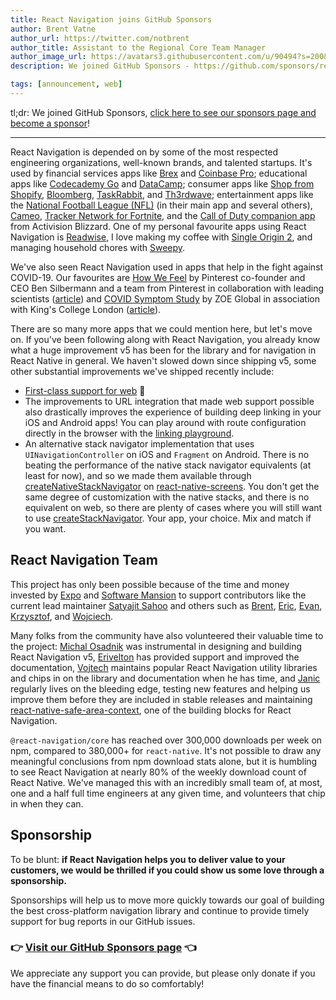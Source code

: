 ```yaml
---
title: React Navigation joins GitHub Sponsors
author: Brent Vatne
author_url: https://twitter.com/notbrent
author_title: Assistant to the Regional Core Team Manager
author_image_url: https://avatars3.githubusercontent.com/u/90494?s=200&v=4
description: We joined GitHub Sponsors - https://github.com/sponsors/react-navigation!

tags: [announcement, web]
---
```


tl;dr: We joined GitHub Sponsors, [click here to see our sponsors page and become a sponsor](https://github.com/sponsors/react-navigation)!

<hr />

React Navigation is depended on by some of the most respected engineering organizations, well-known brands, and talented startups. It's used by financial services apps like [Brex](https://brex.com/mobile/) and [Coinbase Pro](https://pro.coinbase.com/); educational apps like [Codecademy Go](https://www.codecademy.com/mobile-app-download) and [DataCamp](https://www.datacamp.com/mobile/); consumer apps like [Shop from Shopify](https://www.shopify.com/shop), [Bloomberg](https://www.bloombergapps.com/app/bloomberg/), [TaskRabbit](https://apps.apple.com/ca/app/taskrabbit-handyman-more/id374165361), and [Th3rdwave](https://www.th3rdwave.coffee/); entertainment apps like the [National Football League (NFL)](https://itunes.apple.com/app/nfl/id389781154) (in their main app and several others), [Cameo](https://apps.apple.com/us/app/cameo-personal-celeb-videos/id1258311581), [Tracker Network for Fortnite](https://apps.apple.com/us/app/tracker-network-for-fortnite/id1287696482), and the [Call of Duty companion app](https://www.callofduty.com/app) from Activision Blizzard. One of my personal favourite apps using React Navigation is [Readwise](https://readwise.io/), I love making my coffee with [Single Origin 2](https://singleoriginapp.com/), and managing household chores with [Sweepy](https://sweepy.app/).

We've also seen React Navigation used in apps that help in the fight against COVID-19. Our favourites are [How We Feel](https://howwefeel.org/) by Pinterest co-founder and CEO Ben Silbermann and a team from Pinterest in collaboration with leading scientists ([article](https://news.harvard.edu/gazette/story/2020/04/how-we-feel-app-helps-track-spread-of-covid-19/)) and [COVID Symptom Study](https://covid.joinzoe.com/) by ZOE Global in association with King's College London ([article](https://www.nytimes.com/2020/05/11/health/coronavirus-symptoms-app.html)).

<!--truncate-->

There are so many more apps that we could mention here, but let's move on. If you've been following along with React Navigation, you already know what a huge improvement v5 has been for the library and for navigation in React Native in general. We haven't slowed down since shipping v5, some other substantial improvements we've shipped recently include:

- [First-class support for web](https://reactnavigation.org/blog/2020/05/16/web-support) 🎉
- The improvements to URL integration that made web support possible also drastically improves the experience of building deep linking in your iOS and Android apps! You can play around with route configuration directly in the browser with the [linking playground](https://reactnavigation.org/docs/configuring-links#playground).
- An alternative stack navigator implementation that uses `UINavigationController` on iOS and `Fragment` on Android. There is no beating the performance of the native stack navigator equivalents (at least for now), and so we made them available through [createNativeStackNavigator](https://github.com/software-mansion/react-native-screens/tree/master/native-stack) on [react-native-screens](https://github.com/software-mansion/react-native-screens). You don't get the same degree of customization with the native stacks, and there is no equivalent on web, so there are plenty of cases where you will still want to use [createStackNavigator](https://reactnavigation.org/docs/stack-navigator/). Your app, your choice. Mix and match if you want.

## React Navigation Team

This project has only been possible because of the time and money invested by [Expo](https://expo.io) and [Software Mansion](https://swmansion.com/) to support contributors like the current lead maintainer [Satyajit Sahoo](https://github.com/satya164) and others such as [Brent](https://github.com/brentvatne), [Eric](https://github.com/ericvicenti), [Evan](https://github.com/EvanBacon), [Krzysztof](https://github.com/kmagiera), and [Wojciech](https://github.com/WoLewicki).

Many folks from the community have also volunteered their valuable time to the project: [Michal Osadnik](https://github.com/osdnk) was instrumental in designing and building React Navigation v5, [Erivelton](https://github.com/eriveltonelias) has provided support and improved the documentation, [Vojtech](https://github.com/vonovak) maintains popular React Navigation utility libraries and chips in on the library and documentation when he has time, and [Janic](https://github.com/janicduplessis) regularly lives on the bleeding edge, testing new features and helping us improve them before they are included in stable releases and maintaining [react-native-safe-area-context](https://github.com/th3rdwave/react-native-safe-area-context), one of the building blocks for React Navigation.

`@react-navigation/core` has reached over 300,000 downloads per week on npm, compared to 380,000+ for `react-native`. It's not possible to draw any meaningful conclusions from npm download stats alone, but it is humbling to see React Navigation at nearly 80% of the weekly download count of React Native. We've managed this with an incredibly small team of, at most, one and a half full time engineers at any given time, and volunteers that chip in when they can.

## Sponsorship

To be blunt: **if React Navigation helps you to deliver value to your customers, we would be thrilled if you could show us some love through a sponsorship.**

Sponsorships will help us to move more quickly towards our goal of building the best cross-platform navigation library and continue to provide timely support for bug reports in our GitHub issues.

<div style={{marginTop: -30}} />

### 👉 [Visit our GitHub Sponsors page](https://github.com/sponsors/react-navigation) 👈

We appreciate any support you can provide, but please only donate if you have the financial means to do so comfortably!
